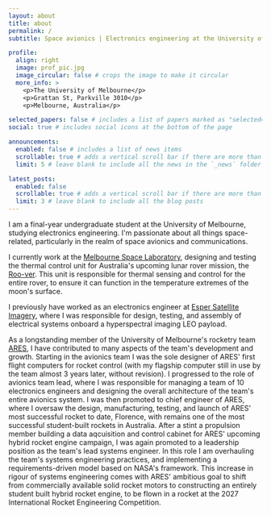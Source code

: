 ```yaml
---
layout: about
title: about
permalink: /
subtitle: Space avionics | Electronics engineering at the University of Melbourne, Australia

profile:
  align: right
  image: prof_pic.jpg
  image_circular: false # crops the image to make it circular
  more_info: >
    <p>The University of Melbourne</p>
    <p>Grattan St, Parkville 3010</p>
    <p>Melbourne, Australia</p>

selected_papers: false # includes a list of papers marked as "selected={true}"
social: true # includes social icons at the bottom of the page

announcements:
  enabled: false # includes a list of news items
  scrollable: true # adds a vertical scroll bar if there are more than 3 news items
  limit: 5 # leave blank to include all the news in the `_news` folder

latest_posts:
  enabled: false
  scrollable: true # adds a vertical scroll bar if there are more than 3 new posts items
  limit: 3 # leave blank to include all the blog posts
---
```


I am a final-year undergraduate student at the University of Melbourne, studying electronics engineering. I'm passionate about all things space-related, particularly in the realm of space avionics and communications.

I currently work at the [Melbourne Space Laboratory](https://melbournespace.research.unimelb.edu.au/), designing and testing the thermal control unit for Australia's upcoming lunar rover mission, the [Roo-ver](https://www.elo2.au/). This unit is responsible for thermal sensing and control for the entire rover, to ensure it can function in the temperature extremes of the moon's surface. 

I previously have worked as an electronics engineer at [Esper Satellite Imagery](https://www.espersatellites.co/), where I was responsible for design, testing, and assembly of electrical systems onboard a hyperspectral imaging LEO payload. 

As a longstanding member of the University of Melbourne's rocketry team [ARES](https://www.instagram.com/aresunimelb/?hl=en), I have contributed to many aspects of the team's development and growth. Starting in the avionics team I was the sole designer of ARES' first flight computers for rocket control (with my flagship computer still in use by the team almost 3 years later, without revision). I progressed to the role of avionics team lead, where I was responsible for managing a team of 10 electronics engineers and designing the overall architecture of the team's entire avionics system. I was then promoted to chief engineer of ARES, where I oversaw the design, manufacturing, testing, and launch of ARES' most successful rocket to date, Florence, with remains one of the most successful student-built rockets in Australia. After a stint a propulsion member building a data aqcuisition and control cabinet for ARES' upcoming hybrid rocket engine campaign, I was again promoted to a leadership position as the team's lead systems engineer. In this role I am overhauling the team's systems engineering practices, and implementing a requirements-driven model based on NASA's framework. This increase in rigour of systems engineering comes with ARES' ambitious goal to shift from commercially available solid rocket motors to constructing an entirely student built hybrid rocket engine, to be flown in a rocket at the 2027 International Rocket Engineering Competition. 